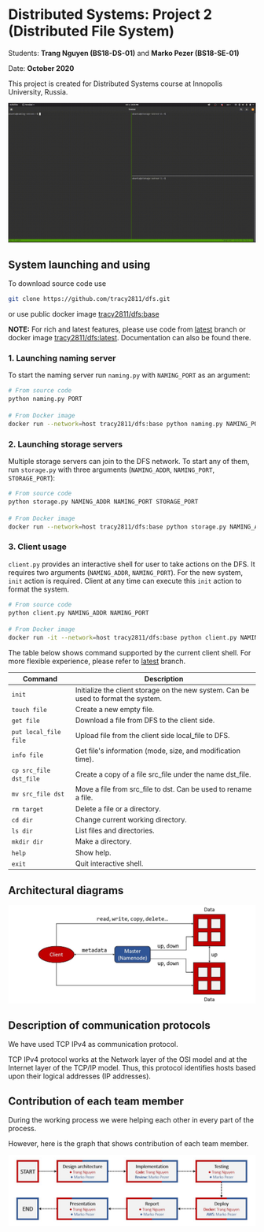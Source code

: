 # Distributed Systems: Project 2 (Distributed File System)

Students: **Trang Nguyen (BS18-DS-01)** and **Marko Pezer (BS18-SE-01)**

Date: **October 2020**

This project is created for Distributed Systems course at Innopolis University, Russia.

![Demo](diagrams/demo.gif)

## System launching and using

To download source code use

```bash
git clone https://github.com/tracy2811/dfs.git
```

or use public docker image [tracy2811/dfs:base](https://hub.docker.com/repository/docker/tracy2811/dfs)

**NOTE:** For rich and latest features, please use code from [latest](https://github.com/tracy2811/dfs/tree/latest) branch or docker image [tracy2811/dfs:latest](https://hub.docker.com/repository/docker/tracy2811/dfs). Documentation can also be found there.


### 1. Launching naming server

To start the naming server run `naming.py` with `NAMING_PORT` as an argument:

```bash
# From source code
python naming.py PORT

# From Docker image
docker run --network=host tracy2811/dfs:base python naming.py NAMING_PORT
```

### 2. Launching storage servers

Multiple storage servers can join to the DFS network. 
To start any of them, run `storage.py` with three arguments (`NAMING_ADDR`, `NAMING_PORT`, `STORAGE_PORT`):

```bash
# From source code
python storage.py NAMING_ADDR NAMING_PORT STORAGE_PORT

# From Docker image
docker run --network=host tracy2811/dfs:base python storage.py NAMING_ADDR NAMING_PORT STORAGE_PORT
```

### 3. Client usage

`client.py` provides an interactive shell for user to take actions on the DFS. It requires two arguments (`NAMING_ADDR`, `NAMING_PORT`). 
For the new system, `init` action is required. Client at any time can execute this `init` action to format the system.

```bash
# From source code
python client.py NAMING_ADDR NAMING_PORT

# From Docker image
docker run -it --network=host tracy2811/dfs:base python client.py NAMING_ADDR NAMING_PORT
```

The table below shows command supported by the current client shell. For more flexible experience, please refer to [latest](https://github.com/tracy2811/dfs/tree/latest) branch.

Command | Description
--- | ---
`init` | Initialize the client storage on the new system. Can be used to format the system.
`touch file` | Create a new empty file.
`get file` | Download a file from DFS to the client side.
`put local_file file` | Upload file from the client side local_file to DFS.
`info file` | Get file's information (mode, size, and modification time).
`cp src_file dst_file` | Create a copy of a file src_file under the name dst_file.
`mv src_file dst` | Move a file from src_file to dst. Can be used to rename a file.
`rm target` | Delete a file or a directory.
`cd dir` | Change current working directory.
`ls dir`  | List files and directories.
`mkdir dir` | Make a directory.
`help` | Show help.
`exit` | Quit interactive shell.

## Architectural diagrams

![Diagram_01](diagrams/diagram_01.JPG)

## Description of communication protocols

We have used TCP IPv4 as communication protocol.

TCP IPv4 protocol works at the Network layer of the OSI model and at the Internet layer of the TCP/IP model. Thus, this protocol identifies hosts based upon their logical addresses (IP addresses).

## Contribution of each team member

During the working process we were helping each other in every part of the process. 

However, here is the graph that shows contribution of each team member.

![Diagram_02](diagrams/diagram_02.JPG)
